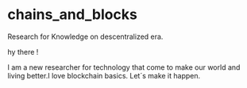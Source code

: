 # chains_and_blocks
Research for Knowledge on descentralized era.

hy there !

I am a new researcher for technology that come to make our world and living better.I love blockchain basics.
Let´s make it happen.

